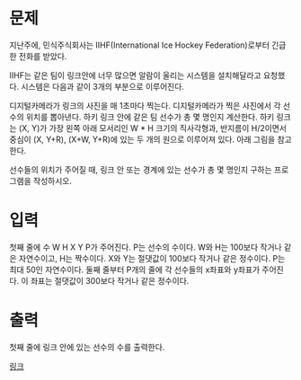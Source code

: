 # 문제
지난주에, 민식주식회사는 IIHF(International Ice Hockey Federation)로부터 긴급한 전화를 받았다.

IIHF는 같은 팀이 링크안에 너무 많으면 알람이 울리는 시스템을 설치해달라고 요청했다. 시스템은 다음과 같이 3개의 부분으로 이루어진다.

디지털카메라가 링크의 사진을 매 1초마다 찍는다.
디지털카메라가 찍은 사진에서 각 선수의 위치를 뽑아낸다.
하키 링크 안에 같은 팀 선수가 총 몇 명인지 계산한다.
하키 링크는 (X, Y)가 가장 왼쪽 아래 모서리인 W * H 크기의 직사각형과, 반지름이 H/2이면서 중심이 (X, Y+R), (X+W, Y+R)에 있는 두 개의 원으로 이루어져 있다. 아래 그림을 참고한다.

선수들의 위치가 주어질 때, 링크 안 또는 경계에 있는 선수가 총 몇 명인지 구하는 프로그램을 작성하시오.

# 입력
첫째 줄에 수 W H X Y P가 주어진다. P는 선수의 수이다. W와 H는 100보다 작거나 같은 자연수이고, H는 짝수이다. X와 Y는 절댓값이 100보다 작거나 같은 정수이다. P는 최대 50인 자연수이다. 둘째 줄부터 P개의 줄에 각 선수들의 x좌표와 y좌표가 주어진다. 이 좌표는 절댓값이 300보다 작거나 같은 정수이다.

# 출력
첫째 줄에 링크 안에 있는 선수의 수를 출력한다.

[링크](https://www.acmicpc.net/problem/1358)
